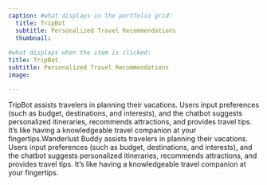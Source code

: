```yaml
---
caption: #what displays in the portfolio grid:
  title: TripBot
  subtitle: Personalized Travel Recommendations
  thumbnail: 
  
#what displays when the item is clicked:
title: TripBot
subtitle: Personalized Travel Recommendations
image: 

---
```


TripBot assists travelers in planning their vacations. Users input preferences (such as budget, destinations, and interests), and the chatbot suggests personalized itineraries, recommends attractions, and provides travel tips. It’s like having a knowledgeable travel companion at your fingertips.Wanderlust Buddy assists travelers in planning their vacations. Users input preferences (such as budget, destinations, and interests), and the chatbot suggests personalized itineraries, recommends attractions, and provides travel tips. It’s like having a knowledgeable travel companion at your fingertips.
